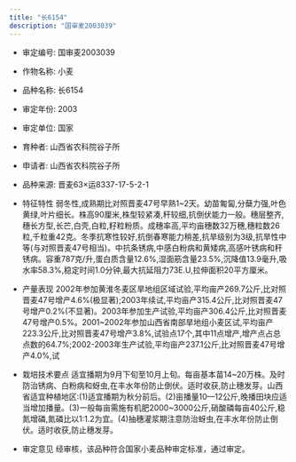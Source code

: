 ```yaml
---
title: "长6154"
description: "国审麦2003039"
---
```

* 审定编号:  国审麦2003039

*  作物名称:  小麦

*  品种名称:  长6154

*  审定年份:  2003

*  审定单位:  国家

* 育种者:  山西省农科院谷子所

*  申请者:  山西省农科院谷子所

*  品种来源:  晋麦63×运8337-17-5-2-1

*  特征特性
弱冬性,成熟期比对照晋麦47号早熟1~2天。幼苗匍匐,分蘖力强,叶色黄绿,叶片细长。株高90厘米,株型较紧凑,秆较细,抗倒伏能力一般。穗层整齐,穗长方型,长芒,白壳,白粒,籽粒粉质。成穗率高,平均亩穗数32万穗,穗粒数26粒,千粒重42克。冬季抗寒性较好,抗倒春寒能力稍差,抗旱级别为3级,抗旱性中等(与对照晋麦47号相当)。中抗条锈病,中感白粉病和黄矮病,高感叶锈病和秆锈病。容重787克/升,蛋白质含量12.6%,湿面筋含量23.5%,沉降值13.9毫升,吸水率58.3%,稳定时间1.0分钟,最大抗延阻力73E.U,拉伸面积20平方厘米。

*  产量表现
2002年参加黄淮冬麦区旱地组区域试验,平均亩产269.7公斤,比对照晋麦47号增产4.6%(极显著);2003年续试,平均亩产315.4公斤,比对照晋麦47号增产0.2%(不显著)。2003年参加生产试验,平均亩产306.4公斤,比对照晋麦47号增产0.5%。2001~2002年参加山西省南部旱地组小麦区试,平均亩产223.3公斤,比对照晋麦47号增产3.8%,试验点17个,其中11点增产,增产点占总点数的64.7%;2002-2003年生产试验,平均亩产237.1公斤,比对照晋麦47号增产4.0%,试

*  栽培技术要点
适宜播期为9月下旬至10月上旬。每亩基本苗14~20万株。及时防治锈病、白粉病和蚜虫,在丰水年份防止倒伏。适时收获,防止穗发芽。山西省适宜种植地区:(1)适宜播期为秋分前后。(2)亩播量10—12公斤,晚播田块应适当增加播量。(3)一般每亩需施有机肥2000~3000公斤,硝酸磷每亩40公斤,稳氮增磷,氮磷比以1:1.2为宜。(4)抽穗灌浆期注意防治蚜虫,在丰水年份防止倒伏。适时收获,防止穗发芽。

*  审定意见
经审核，该品种符合国家小麦品种审定标准，通过审定。
